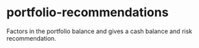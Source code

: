 # portfolio-recommendations
Factors in the portfolio balance and gives a cash balance and risk recommendation.
